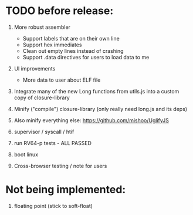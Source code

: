 TODO before release:
================

1) More robust assembler
    - Support labels that are on their own line
    - Support hex immediates
    - Clean out empty lines instead of crashing
    - Support .data directives for users to load data to me

2) UI improvements
    - More data to user about ELF file

3) Integrate many of the new Long functions from utils.js into a custom copy
of closure-library

4) Minify ("compile") closure-library (only really need long.js and its deps)

5) Also minify everything else: https://github.com/mishoo/UglifyJS

6) supervisor / syscall / htif

7) run RV64-p tests - ALL PASSED

8) boot linux

9) Cross-browser testing / note for users


Not being implemented:
================

1) floating point (stick to soft-float)
